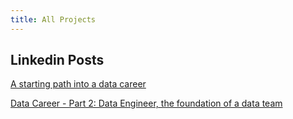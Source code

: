 ```yaml
---
title: All Projects
---
```


## Linkedin Posts
[A starting path into a data career](https://www.linkedin.com/post/edit/6594247380583895040/)

[Data Career - Part 2: Data Engineer, the foundation of a data team](https://www.linkedin.com/post/edit/6594606634717204480/)
